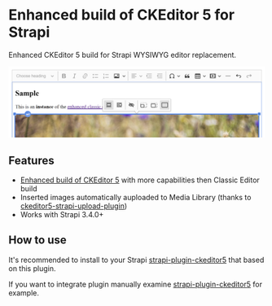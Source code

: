 # Enhanced build of CKEditor 5 for Strapi

Enhanced CKEditor 5 build for Strapi WYSIWYG editor replacement.

![ckeditor5-build-strapi-wysiwyg](/sample/ckeditor5-build-strapi-wysiwyg.png)


## Features

- [Enhanced build of CKEditor 5](https://github.com/Roslovets-Inc/ckeditor5-build-strapi-wysiwyg) with more capabilities then Classic Editor build
- Inserted images automatically auploaded to Media Library (thanks to [ckeditor5-strapi-upload-plugin](https://github.com/gtomato/ckeditor5-strapi-upload-plugin))
- Works with Strapi 3.4.0+


## How to use

It's recommended to install to your Strapi [strapi-plugin-ckeditor5](https://github.com/Roslovets-Inc/strapi-plugin-ckeditor5) that based on this plugin.

If you want to integrate plugin manually examine [strapi-plugin-ckeditor5](https://github.com/Roslovets-Inc/strapi-plugin-ckeditor5) for example.
